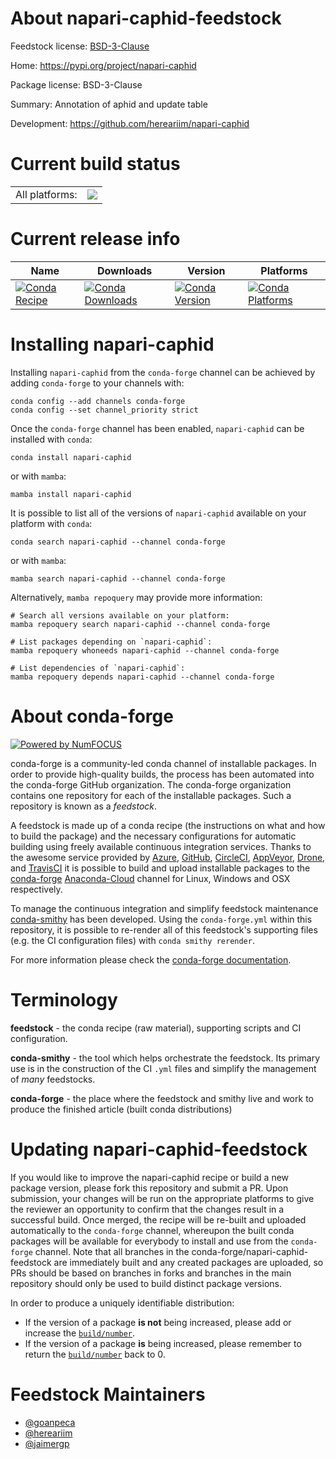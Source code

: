 About napari-caphid-feedstock
=============================

Feedstock license: [BSD-3-Clause](https://github.com/conda-forge/napari-caphid-feedstock/blob/main/LICENSE.txt)

Home: https://pypi.org/project/napari-caphid

Package license: BSD-3-Clause

Summary: Annotation of aphid and update table

Development: https://github.com/hereariim/napari-caphid

Current build status
====================


<table><tr><td>All platforms:</td>
    <td>
      <a href="https://dev.azure.com/conda-forge/feedstock-builds/_build/latest?definitionId=20663&branchName=main">
        <img src="https://dev.azure.com/conda-forge/feedstock-builds/_apis/build/status/napari-caphid-feedstock?branchName=main">
      </a>
    </td>
  </tr>
</table>

Current release info
====================

| Name | Downloads | Version | Platforms |
| --- | --- | --- | --- |
| [![Conda Recipe](https://img.shields.io/badge/recipe-napari--caphid-green.svg)](https://anaconda.org/conda-forge/napari-caphid) | [![Conda Downloads](https://img.shields.io/conda/dn/conda-forge/napari-caphid.svg)](https://anaconda.org/conda-forge/napari-caphid) | [![Conda Version](https://img.shields.io/conda/vn/conda-forge/napari-caphid.svg)](https://anaconda.org/conda-forge/napari-caphid) | [![Conda Platforms](https://img.shields.io/conda/pn/conda-forge/napari-caphid.svg)](https://anaconda.org/conda-forge/napari-caphid) |

Installing napari-caphid
========================

Installing `napari-caphid` from the `conda-forge` channel can be achieved by adding `conda-forge` to your channels with:

```
conda config --add channels conda-forge
conda config --set channel_priority strict
```

Once the `conda-forge` channel has been enabled, `napari-caphid` can be installed with `conda`:

```
conda install napari-caphid
```

or with `mamba`:

```
mamba install napari-caphid
```

It is possible to list all of the versions of `napari-caphid` available on your platform with `conda`:

```
conda search napari-caphid --channel conda-forge
```

or with `mamba`:

```
mamba search napari-caphid --channel conda-forge
```

Alternatively, `mamba repoquery` may provide more information:

```
# Search all versions available on your platform:
mamba repoquery search napari-caphid --channel conda-forge

# List packages depending on `napari-caphid`:
mamba repoquery whoneeds napari-caphid --channel conda-forge

# List dependencies of `napari-caphid`:
mamba repoquery depends napari-caphid --channel conda-forge
```


About conda-forge
=================

[![Powered by
NumFOCUS](https://img.shields.io/badge/powered%20by-NumFOCUS-orange.svg?style=flat&colorA=E1523D&colorB=007D8A)](https://numfocus.org)

conda-forge is a community-led conda channel of installable packages.
In order to provide high-quality builds, the process has been automated into the
conda-forge GitHub organization. The conda-forge organization contains one repository
for each of the installable packages. Such a repository is known as a *feedstock*.

A feedstock is made up of a conda recipe (the instructions on what and how to build
the package) and the necessary configurations for automatic building using freely
available continuous integration services. Thanks to the awesome service provided by
[Azure](https://azure.microsoft.com/en-us/services/devops/), [GitHub](https://github.com/),
[CircleCI](https://circleci.com/), [AppVeyor](https://www.appveyor.com/),
[Drone](https://cloud.drone.io/welcome), and [TravisCI](https://travis-ci.com/)
it is possible to build and upload installable packages to the
[conda-forge](https://anaconda.org/conda-forge) [Anaconda-Cloud](https://anaconda.org/)
channel for Linux, Windows and OSX respectively.

To manage the continuous integration and simplify feedstock maintenance
[conda-smithy](https://github.com/conda-forge/conda-smithy) has been developed.
Using the ``conda-forge.yml`` within this repository, it is possible to re-render all of
this feedstock's supporting files (e.g. the CI configuration files) with ``conda smithy rerender``.

For more information please check the [conda-forge documentation](https://conda-forge.org/docs/).

Terminology
===========

**feedstock** - the conda recipe (raw material), supporting scripts and CI configuration.

**conda-smithy** - the tool which helps orchestrate the feedstock.
                   Its primary use is in the construction of the CI ``.yml`` files
                   and simplify the management of *many* feedstocks.

**conda-forge** - the place where the feedstock and smithy live and work to
                  produce the finished article (built conda distributions)


Updating napari-caphid-feedstock
================================

If you would like to improve the napari-caphid recipe or build a new
package version, please fork this repository and submit a PR. Upon submission,
your changes will be run on the appropriate platforms to give the reviewer an
opportunity to confirm that the changes result in a successful build. Once
merged, the recipe will be re-built and uploaded automatically to the
`conda-forge` channel, whereupon the built conda packages will be available for
everybody to install and use from the `conda-forge` channel.
Note that all branches in the conda-forge/napari-caphid-feedstock are
immediately built and any created packages are uploaded, so PRs should be based
on branches in forks and branches in the main repository should only be used to
build distinct package versions.

In order to produce a uniquely identifiable distribution:
 * If the version of a package **is not** being increased, please add or increase
   the [``build/number``](https://docs.conda.io/projects/conda-build/en/latest/resources/define-metadata.html#build-number-and-string).
 * If the version of a package **is** being increased, please remember to return
   the [``build/number``](https://docs.conda.io/projects/conda-build/en/latest/resources/define-metadata.html#build-number-and-string)
   back to 0.

Feedstock Maintainers
=====================

* [@goanpeca](https://github.com/goanpeca/)
* [@hereariim](https://github.com/hereariim/)
* [@jaimergp](https://github.com/jaimergp/)

